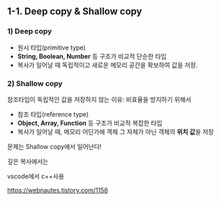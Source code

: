## 1-1. Deep copy & Shallow copy

### 1) Deep copy

* 원시 타입(primitive type)
* **String, Boolean, Number** 등 구조가 비교적 단순한 타입
* 복사가 일어날 때 독립적이고 새로운 메모리 공간을 확보하여 값을 저장.

### 2) Shallow copy

참조타입이 독립적인 값을 저장하지 않는 이유: 비효율을 방지하기 위해서

* 참조 타입(reference type)
* **Object, Array, Function** 등 구조가 비교적 복잡한 타입
* 복사가 일어날 때, 메모리 어딘가에 객체 그 자체가 아닌 객체의 **위치 값**을 저장  



문제는 Shallow copy에서 일어난다!

깊은 복사에서는 





vscode에서 c++사용

https://webnautes.tistory.com/1158